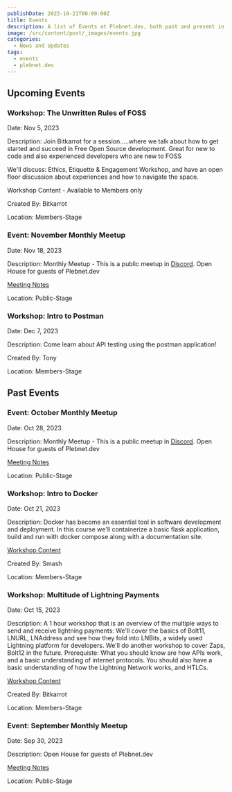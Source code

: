 ```yaml
---
publishDate: 2023-10-21T00:00:00Z
title: Events
description: A list of Events at Plebnet.dev, both past and present in Discord.
image: /src/content/post/_images/events.jpg
categories:
  - News and Updates
tags:
  - events
  - plebnet.dev
---
```


## Upcoming Events

### Workshop: The Unwritten Rules of FOSS

Date: Nov 5, 2023

Description:
Join Bitkarrot for a session.....where we talk about how to get started and succeed in Free Open Source development. Great for new to code and also experienced developers who are new to FOSS

We'll discuss: Ethics, Etiquette & Engagement Workshop, and have an open floor discussion about experiences and how to navigate the space.

Workshop Content - Available to Members only

Created By: Bitkarrot

Location: Members-Stage

### Event: November Monthly Meetup

Date: Nov 18, 2023

Description:
Monthly Meetup - This is a public meetup in [Discord](/discord).
Open House for guests of Plebnet.dev

[Meeting Notes](https://github.com/plebnet-dev/meeting-notes)

Location: Public-Stage


### Workshop: Intro to Postman

Date: Dec 7, 2023

Description:
Come learn about API testing using the postman application!

Created By: Tony

Location: Members-Stage


## Past Events

### Event: October Monthly Meetup

Date: Oct 28, 2023

Description:
Monthly Meetup - This is a public meetup in [Discord](/discord).
Open House for guests of Plebnet.dev

[Meeting Notes](https://github.com/plebnet-dev/meeting-notes/blob/main/PlebNetDev_Meeting_Notes_Oct2023.md)

Location: Public-Stage

### Workshop: Intro to Docker

Date: Oct 21, 2023

Description:
Docker has become an essential tool in software development and deployment. In this course we'll containerize a basic flask application, build and run with docker compose along with a documentation site.

[Workshop Content](https://github.com/plebnet-dev/plebnet-compose)

Created By: Smash

Location: Members-Stage

### Workshop: Multitude of Lightning Payments

Date: Oct 15, 2023

Description:
A 1 hour workshop that is an overview of the multiple ways to send and receive lightning payments: We'll cover the basics of Bolt11, LNURL, LNAddress and see how they fold into LNBits, a widely used Lightning platform for developers. We'll do another workshop to cover Zaps, Bolt12 in the future.
Prerequiste: What you should know are how APIs work, and a basic understanding of internet protocols. You should also have a basic understanding of how the Lightning Network works, and HTLCs.

[Workshop Content](https://github.com/plebnet-dev/Workshops/blob/main/Lightning_payments_16OCT2023Workshop.pdf)

Created By: Bitkarrot

Location: Members-Stage

### Event: September Monthly Meetup

Date: Sep 30, 2023

Description: Open House for guests of Plebnet.dev

[Meeting Notes](https://github.com/plebnet-dev/meeting-notes/blob/main/30SEP2023MeetupPrezi.pdf)

Location: Public-Stage
